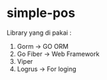 # simple-pos

Library yang di pakai :

1. Gorm -> GO ORM 
2. Go Fiber -> Web Framework
3. Viper
4. Logrus -> For loging
